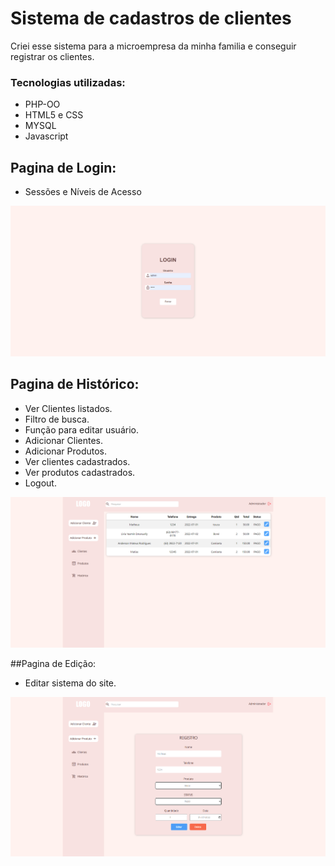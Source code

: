 # Sistema de cadastros de clientes
  Criei esse sistema para a microempresa da minha familia e conseguir registrar os clientes.
### Tecnologias utilizadas:
  - PHP-OO
  - HTML5 e CSS
  - MYSQL
  - Javascript

## Pagina de Login:
  - Sessões e Níveis de Acesso

![Pagina-Login](https://raw.githubusercontent.com/matiash26/Sistema-de-cadastros-de-clientes/main/fotos%20do%20sistema/login.png)

## Pagina de Histórico:
  - Ver Clientes listados.
  - Filtro de busca.
  - Função para editar usuário.
  - Adicionar Clientes.
  - Adicionar Produtos.
  - Ver clientes cadastrados.
  - Ver produtos cadastrados.
  - Logout.

![Pagina-Historico](https://raw.githubusercontent.com/matiash26/Sistema-de-cadastros-de-clientes/main/fotos%20do%20sistema/historico.png)

##Pagina de Edição:
  - Editar sistema do site.
  
![Pagina-Edicao](https://raw.githubusercontent.com/matiash26/Sistema-de-cadastros-de-clientes/main/fotos%20do%20sistema/Editar.png)
